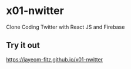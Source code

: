 # x01-nwitter

Clone Coding Twitter with React JS and Firebase

## Try it out
https://jayeom-fitz.github.io/x01-nwitter
